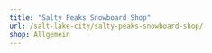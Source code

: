 ```yaml
---
title: "Salty Peaks Snowboard Shop"
url: /salt-lake-city/salty-peaks-snowboard-shop/
shop: Allgemein
---
```


